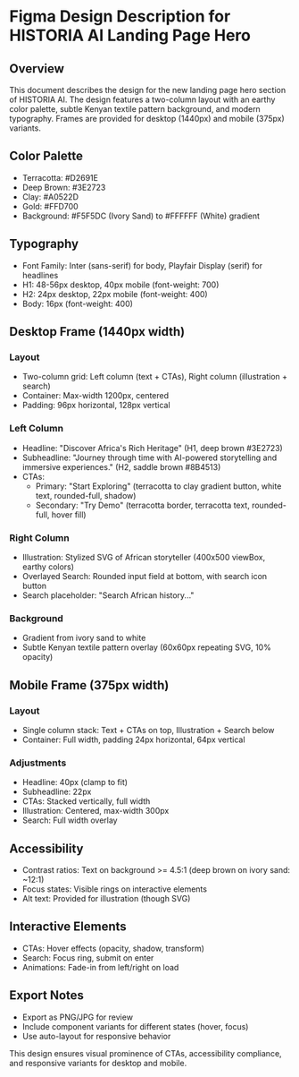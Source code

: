 # Figma Design Description for HISTORIA AI Landing Page Hero

## Overview
This document describes the design for the new landing page hero section of HISTORIA AI. The design features a two-column layout with an earthy color palette, subtle Kenyan textile pattern background, and modern typography. Frames are provided for desktop (1440px) and mobile (375px) variants.

## Color Palette
- Terracotta: #D2691E
- Deep Brown: #3E2723
- Clay: #A0522D
- Gold: #FFD700
- Background: #F5F5DC (Ivory Sand) to #FFFFFF (White) gradient

## Typography
- Font Family: Inter (sans-serif) for body, Playfair Display (serif) for headlines
- H1: 48-56px desktop, 40px mobile (font-weight: 700)
- H2: 24px desktop, 22px mobile (font-weight: 400)
- Body: 16px (font-weight: 400)

## Desktop Frame (1440px width)
### Layout
- Two-column grid: Left column (text + CTAs), Right column (illustration + search)
- Container: Max-width 1200px, centered
- Padding: 96px horizontal, 128px vertical

### Left Column
- Headline: "Discover Africa's Rich Heritage" (H1, deep brown #3E2723)
- Subheadline: "Journey through time with AI-powered storytelling and immersive experiences." (H2, saddle brown #8B4513)
- CTAs:
  - Primary: "Start Exploring" (terracotta to clay gradient button, white text, rounded-full, shadow)
  - Secondary: "Try Demo" (terracotta border, terracotta text, rounded-full, hover fill)

### Right Column
- Illustration: Stylized SVG of African storyteller (400x500 viewBox, earthy colors)
- Overlayed Search: Rounded input field at bottom, with search icon button
- Search placeholder: "Search African history..."

### Background
- Gradient from ivory sand to white
- Subtle Kenyan textile pattern overlay (60x60px repeating SVG, 10% opacity)

## Mobile Frame (375px width)
### Layout
- Single column stack: Text + CTAs on top, Illustration + Search below
- Container: Full width, padding 24px horizontal, 64px vertical

### Adjustments
- Headline: 40px (clamp to fit)
- Subheadline: 22px
- CTAs: Stacked vertically, full width
- Illustration: Centered, max-width 300px
- Search: Full width overlay

## Accessibility
- Contrast ratios: Text on background >= 4.5:1 (deep brown on ivory sand: ~12:1)
- Focus states: Visible rings on interactive elements
- Alt text: Provided for illustration (though SVG)

## Interactive Elements
- CTAs: Hover effects (opacity, shadow, transform)
- Search: Focus ring, submit on enter
- Animations: Fade-in from left/right on load

## Export Notes
- Export as PNG/JPG for review
- Include component variants for different states (hover, focus)
- Use auto-layout for responsive behavior

This design ensures visual prominence of CTAs, accessibility compliance, and responsive variants for desktop and mobile.
